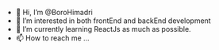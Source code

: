 - 👋 Hi, I’m @BoroHimadri
- 👀 I’m interested in both frontEnd and backEnd development 
- 🌱 I’m currently learning ReactJs as much as possible.
- 📫 How to reach me ...

<!---
BoroHimadri/BoroHimadri is a ✨ special ✨ repository because its `README.md` (this file) appears on your GitHub profile.
You can click the Preview link to take a look at your changes.
--->
